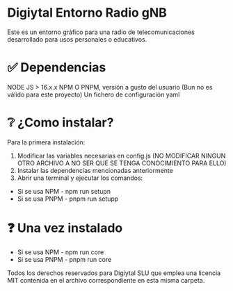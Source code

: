 # Digiytal Entorno Radio gNB 

Este es un entorno gráfico para una radio de telecomunicaciones desarrollado para usos personales o educativos.

# ✅ Dependencias 
NODE JS > 16.x.x
NPM O PNPM, versión a gusto del usuario (Bun no es válido para este proyecto)
Un fichero de configuración yaml 

# ❔ ¿Como instalar? 

Para la primera instalación:

1. Modificar las variables necesarias en config.js (NO MODIFICAR NINGUN OTRO ARCHIVO A NO SER QUE SE TENGA CONOCIMIENTO PARA ELLO)
2. Instalar las dependencias mencionadas anteriormente
3. Abrir una terminal y ejecutar los comandos:

- Si se usa NPM - 
npm run setupn
- Si se usa PNPM -
pnpm run setupp

# ❓ Una vez instalado 
- Si se usa NPM - 
npm run core
- Si se usa PNPM - 
pnpm run core

Todos los derechos reservados para Digiytal SLU que emplea una licencia MIT contenida en el archivo correspondiente en esta misma carpeta.
